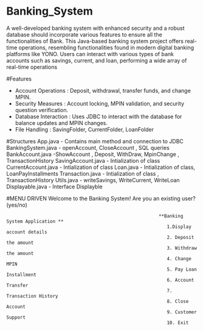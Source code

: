 # Banking_System
A well-developed banking system with enhanced security and a robust database should incorporate various features to ensure all the functionalities of Bank.
This Java-based banking system project offers real-time operations, resembling functionalities found in modern digital banking platforms like YONO. 
 Users can interact with various types of bank accounts such as savings, current, and loan, performing a wide array of real-time operations

#Features
- Account Operations : Deposit, withdrawal, transfer funds, and change MPIN.
- Security Measures : Account locking, MPIN validation, and security question verification.
- Database Interaction : Uses JDBC to interact with the database for balance updates and MPIN changes.
- File Handling : SavingFolder, CurrentFolder, LoanFolder

#Structures
App.java - Contains main method and connection to JDBC
BankingSystem.java - openAccount, CloseAccount , SQL queries
BankAccount.java -ShowAccount , Deposit, WithDraw, MpinChange , TransactionHistory
SavingAccount.java - Intialization of class
CurrentAccount.java - Intialization of class
Loan.java - Intialization of class, LoanPayInstallments
Transaction.java - Intialization of class , TransactionHistory
Utils.java - writeSavings, WriteCurrent, WriteLoan
Displayable.java - Interface Displayble 

#MENU DRIVEN
                                                             Welcome to the Banking System!
                                                             Are you an existing user? (yes/no)
                                                             
                                                            **Banking System Application **
                                                               1.Display account details
                                                               2. Deposit the amount
                                                               3. Withdraw the amount
                                                               4. Change MPIN
                                                               5. Pay Loan Installment
                                                               6. Account Transfer
                                                               7. Transaction History
                                                               8. Close Account
                                                               9. Customer Support
                                                               10. Exit

